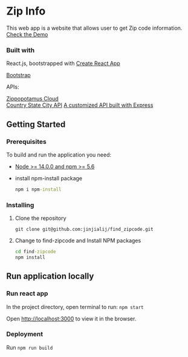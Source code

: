# Zip Info

This web app is a website that allows user to get Zip code information. [Check the Demo](https://zipinfo-67ffb.web.app/)

### Built with

React.js, bootstrapped with [Create React App](https://github.com/facebook/create-react-app)

[Bootstrap](https://react-bootstrap.github.io/)

APIs:

[Zippopotamus Cloud](http://www.zippopotam.us/#)  
[Country State City API](https://countrystatecity.in/)
[A customized API built with Express](https://meetuphere.herokuapp.com/countries)

## Getting Started

### Prerequisites

To build and run the application you need:

- [Node >= 14.0.0 and npm >= 5.6](https://nodejs.org/en/)
- install npm-install package

  ```cmd
  npm i npm-install
  ```

### Installing

1. Clone the repository

   ```git
   git clone git@github.com:jinjialij/find_zipcode.git
   ```

2. Change to find-zipcode and Install NPM packages

   ```cmd
   cd find-zipcode
   npm install
   ```

## Run application locally

### Run react app

In the project directory, open terminal to run: `npm start`

Open [http://localhost:3000](http://localhost:3000) to view it in the browser.

### Deployment

Run `npm run build`
